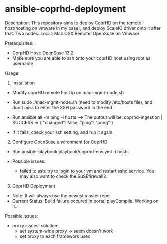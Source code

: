 # ansible-coprhd-deployment

Description: 
  This repository aims to deploy CoprHD on the remote host(hosting on vmware in my case), and deploy ScaleIO driver onto it after that.
  Two nodes:
    Local: Mac OSX
    Remote: OpenSuse on Vmware

Prerequisites:
 - CorpHD Host: OpenSuse 13.2
 - Make sure you are able to ssh onto your coprHD host using root as username
 
Usage:

1. Installation
 - Modify coprHD remote host ip on mac-mgmt-node.sh
 - Run sudo ./mac-mgmt-node.sh (need to modify /etc/hosts file), and don't miss to enter the SSH password in the end
 - Run ansible all -m ping -i hosts
   --> The output will be:
	coprhd-ingestion | SUCCESS => {
    	"changed": false,
    	"ping": "pong"
	}

 - If it fails, check your ssh setting, and run it again.
 
2. Configure OpenSuse environment for CoprHD
 - Run ansible-playbook playbook/coprhd-env.yml -i hosts

 - Possible issues:
   - failed to ssh: try to login to your vm and restart sshd service. You may also want to check the SuSEfirewall2.

3. CoprHD Deployment
  - Note: It will always use the newest master repo.
  - Current Status: Build failure occured in portal:playCompile. Working on it...

  Possible issues:
  - proxy issues:
    solution:
    - set system-wide proxy -> seem doesn't work
    - set proxy to each framework used

  
